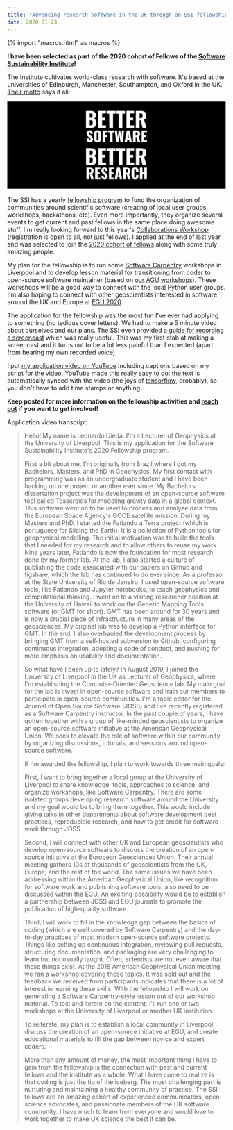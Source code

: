 ```yaml
---
title: "Advancing research software in the UK through an SSI fellowship"
date: 2020-01-23
---
```


{% import "macros.html" as macros %}

**I have been selected as part of the 2020 cohort of Fellows of the [Software
Sustainability Institute](https://www.software.ac.uk/)!**

The Institute cultivates world-class research with software. It's based at the
universities of Edinburgh, Manchester, Southampton, and Oxford in the UK.
[Their motto](https://www.software.ac.uk/about) says it all:

![Better Software, Better Research](/images/better-software-better-research.svg)

The SSI has a yearly [fellowship program](https://www.software.ac.uk/programmes-and-events/fellowship-programme)
to fund the organization of communities around scientific software (creating of
local user groups, workshops, hackathons, etc).
Even more importantly, they organize several events to get current and past
fellows in the same place doing awesome stuff.
I'm really looking forward to this year's
[Collaborations Workshop](https://www.software.ac.uk/cw20) (registration is
open to all, not just fellows).
I applied at the end of last year and was selected to join the
[2020 cohort of fellows](https://software.ac.uk/blog/2020-01-10-announcing-2020-software-sustainability-institute-fellows)
along with some truly amazing people.

My plan for the fellowship is to run some
[Software Carpentry](https://software-carpentry.org/) workshops in Liverpool
and to develop lesson material for transitioning from coder to open-source
software maintainer (based on
[our AGU workshops](https://github.com/agu-ossi/2019-agu-oss)).
These workshops will be a good way to connect with the local Python user
groups. I'm also hoping to connect with other geoscientists interested in
software around the UK and Europe at [EGU 2020](https://www.egu2020.eu/).

The application for the fellowship was the most fun I've ever had applying to
something (no tedious cover letters). We had to make a 5 minute video about
ourselves and our plans. The SSI even provided
[a guide for recording a screencast](https://software.ac.uk/fellowship-programme/2019/application-video-guide)
which was really useful.
This was my first stab at making a screencast and it turns out to be a lot less
painful than I expected (apart from hearing my own recorded voice).

I put [my application video on YouTube](https://youtu.be/fT4QRbdv274) including
captions based on my script for the video.
YouTube made this really easy to do: the text is automatically synced with the
video (the joys of [tensorflow](https://www.tensorflow.org), probably), so you
don't have to add time stamps or anything.

**Keep posted for more information on the fellowship activities and
[reach out](/about) if you want to get involved!**

Application video transcript:

<blockquote>

Hello! My name is Leonardo Uieda. I'm a Lecturer of Geophysics at the
University of Liverpool. This is my application for the Software Sustainability
Institute's 2020 Fellowship program.

First a bit about me. I'm originally from Brazil where I got my Bachelors,
Masters, and PhD in Geophysics. My first contact with programming was as an
undergraduate student and I have been hacking on one project or another ever
since. My Bachelors dissertation project was the development of an open-source
software tool called Tesseroids for modeling gravity data in a global context.
This software went on to be used to process and analyze data from the European
Space Agency's GOCE satellite mission. During my Masters and PhD, I started the
Fatiando a Terra project (which is portuguese for Slicing the Earth). It is a
collection of Python tools for geophysical modelling. The initial motivation
was to build the tools that I needed for my research and to allow others to
reuse my work. Nine years later, Fatiando is now the foundation for most
research done by my former lab. At the lab, I also started a culture of
publishing the code associated with our papers on Github and figshare, which
the lab has continued to do ever since. As a professor at the State University
of Rio de Janeiro, I used open-source software tools, like Fatiando and Jupyter
notebooks, to teach geophysics and computational thinking. I went on to a
visiting researcher position at the University of Hawaii to work on the Generic
Mapping Tools software (or GMT for short). GMT has been around for 30 years and
is now a crucial piece of infrastructure in many areas of the geosciences. My
original job was to develop a Python interface for GMT. In the end, I also
overhauled the development process by bringing GMT from a self-hosted
subversion to Github, configuring continuous integration, adopting a code of
conduct, and pushing for more emphasis on usability and documentation.

So what have I been up to lately? In August 2019, I joined the University of
Liverpool in the UK as Lecturer of Geophysics, where I'm establishing the
Computer-Oriented Geoscience lab. My main goal for the lab is invest in
open-source software and train our members to participate in open-source
communities. I'm a topic editor for the Journal of Open Source Software (JOSS)
and I've recently registered as a Software Carpentry instructor. In the past
couple of years, I have gotten together with a group of like-minded
geoscientists to organize an open-source software initiative at the American
Geophysical Union. We seek to elevate the role of software within our community
by organizing discussions, tutorials, and sessions around open-source software.

If I'm awarded the fellowship, I plan to work towards three main goals:

First, I want to bring together a local group at the University of Liverpool to
share knowledge, tools, approaches to science, and organize workshops, like
Software Carpentry. There are some isolated groups developing research software
around the University and my goal would be to bring them together. This would
include giving talks in other departments about software development best
practices, reproducible research, and how to get credit for software work
through JOSS.

Second, I will connect with other UK and European geoscientists who develop
open-source software to discuss the creation of an open-source initiative at
the European Geosciences Union. Their annual meeting gathers 10s of thousands
of geoscientists from the UK, Europe, and the rest of the world. The same
issues we have been addressing within the American Geophysical Union, like
recognition for software work and publishing software tools, also need to be
discussed within the EGU. An exciting possibility would be to establish a
partnership between JOSS and EGU journals to promote the publication of
high-quality software.

Third, I will work to fill in the knowledge gap between the basics of coding
(which are well covered by Software Carpentry) and the day-to-day practices of
most modern open-source software projects. Things like setting up continuous
integration, reviewing pull requests, structuring documentation, and packaging
are very challenging to learn but not usually taught. Often, scientists are not
even aware that these things exist. At the 2018 American Geophysical Union
meeting, we ran a workshop covering these topics. It was sold out and the
feedback we received from participants indicates that there is a lot of
interest in learning these skills. With the fellowship I will work on
generating a Software Carpentry-style lesson out of our workshop material. To
test and iterate on the content, I'll run one or two workshops at the
University of Liverpool or another UK institution.

To reiterate, my plan is to establish a local community in Liverpool, discuss
the creation of an open-source initiative at EGU, and create educational
materials to fill the gap between novice and expert coders.

More than any amount of money, the most important thing I have to gain from the
fellowship is the connection with past and current fellows and the institute as
a whole. What I have come to realize is that coding is just the tip of the
iceberg. The most challenging part is nurturing and maintaining a healthy
community of practice. The SSI fellows are an amazing cohort of experienced
communicators, open-science advocates, and passionate members of the UK
software community. I have much to learn from everyone and would love to work
together to make UK science the best it can be.

</blockquote>
